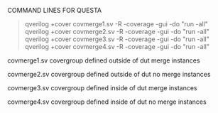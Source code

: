 COMMAND LINES FOR QUESTA
> qverilog +cover covmerge1.sv -R -coverage -gui -do "run -all"
> qverilog +cover covmerge2.sv -R -coverage -gui -do "run -all"
> qverilog +cover covmerge3.sv -R -coverage -gui -do "run -all"
> qverilog +cover covmerge4.sv -R -coverage -gui -do "run -all"

covmerge1.sv
covergroup defined outside of dut merge instances

covmerge2.sv
covergroup defined outside of dut no merge instances

covmerge3.sv
covergroup defined inside of dut merge instances

covmerge4.sv
covergroup defined inside of dut no merge instances